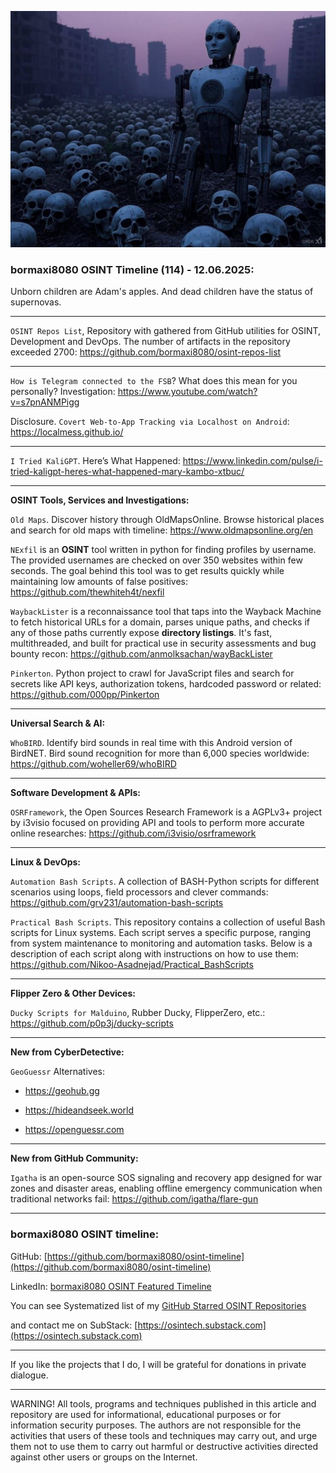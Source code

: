 ![alt text](img/114.jpg)
### bormaxi8080 OSINT Timeline (114) - 12.06.2025:

Unborn children are Adam's apples. And dead children have the status of supernovas.

----

```OSINT Repos List```, Repository with gathered from GitHub utilities for OSINT, Development and DevOps. The number of artifacts in the repository exceeded 2700: https://github.com/bormaxi8080/osint-repos-list

----

```How is Telegram connected to the FSB```? What does this mean for you personally? Investigation: https://www.youtube.com/watch?v=s7pnANMPigg

Disclosure. ```Covert Web-to-App Tracking via Localhost on Android```: https://localmess.github.io/

----

```I Tried KaliGPT```. Here’s What Happened: https://www.linkedin.com/pulse/i-tried-kaligpt-heres-what-happened-mary-kambo-xtbuc/

----

**OSINT Tools, Services and Investigations:**

```Old Maps```. Discover history through OldMapsOnline. Browse historical places and search for old maps with timeline: https://www.oldmapsonline.org/en

```NExfil``` is an **OSINT** tool written in python for finding profiles by username. The provided usernames are checked on over 350 websites within few seconds. The goal behind this tool was to get results quickly while maintaining low amounts of false positives: https://github.com/thewhiteh4t/nexfil

```WaybackLister``` is a reconnaissance tool that taps into the Wayback Machine to fetch historical URLs for a domain, parses unique paths, and checks if any of those paths currently expose **directory listings**. It's fast, multithreaded, and built for practical use in security assessments and bug bounty recon: https://github.com/anmolksachan/wayBackLister

```Pinkerton```. Python project to crawl for JavaScript files and search for secrets like API keys, authorization tokens, hardcoded password or related: https://github.com/000pp/Pinkerton

----

**Universal Search & AI:**

```WhoBIRD```. Identify bird sounds in real time with this Android version of BirdNET. Bird sound recognition for more than 6,000 species worldwide: https://github.com/woheller69/whoBIRD

---

**Software Development & APIs:**

```OSRFramework```, the Open Sources Research Framework is a AGPLv3+ project by i3visio focused on providing API and tools to perform more accurate online researches: https://github.com/i3visio/osrframework

----

**Linux & DevOps:**

```Automation Bash Scripts```. A collection of BASH-Python scripts for different scenarios using loops, field processors and clever commands: https://github.com/grv231/automation-bash-scripts

```Practical Bash Scripts```. This repository contains a collection of useful Bash scripts for Linux systems. Each script serves a specific purpose, ranging from system maintenance to monitoring and automation tasks. Below is a description of each script along with instructions on how to use them: https://github.com/Nikoo-Asadnejad/Practical_BashScripts

----

**Flipper Zero & Other Devices:**

```Ducky Scripts for Malduino```, Rubber Ducky, FlipperZero, etc.: https://github.com/p0p3j/ducky-scripts

----

**New from CyberDetective:**

```GeoGuessr``` Alternatives:

- https://geohub.gg

- https://hideandseek.world

- https://openguessr.com

----

**New from GitHub Community:**

```Igatha``` is an open-source SOS signaling and recovery app designed for war zones and disaster areas, enabling offline emergency communication when traditional networks fail: https://github.com/igatha/flare-gun

----
### bormaxi8080 OSINT timeline:

GitHub: [https://github.com/bormaxi8080/osint-timeline](https://github.com/bormaxi8080/osint-timeline)

LinkedIn: [bormaxi8080 OSINT Featured Timeline](https://www.linkedin.com/in/osintech/details/featured/)

You can see Systematized list of my [GitHub Starred OSINT Repositories](https://github.com/bormaxi8080/osint-repos-list)

and contact me on SubStack: [https://osintech.substack.com](https://osintech.substack.com)

----

If you like the projects that I do, I will be grateful for donations in private dialogue.

----

WARNING! All tools, programs and techniques published in this article and repository are used for informational, educational purposes or for information security purposes. The authors are not responsible for the activities that users of these tools and techniques may carry out, and urge them not to use them to carry out harmful or destructive activities directed against other users or groups on the Internet.